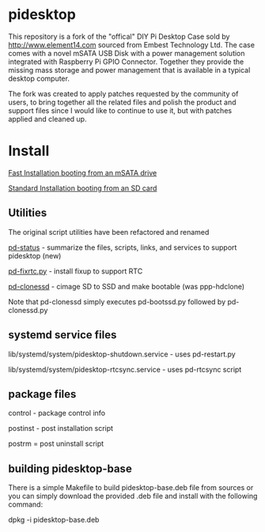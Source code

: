 pidesktop
===============
This repository is a fork of the "offical" DIY Pi Desktop Case sold by http://www.element14.com sourced from Embest Technology Ltd. The case comes with a novel mSATA USB Disk with a power management solution integrated with Raspberry Pi GPIO Connector.  Together they provide the missing mass storage and power management that is available in a typical desktop computer.  

The fork was created to apply patches requested by the community of users, to bring together all the related files and polish the product and support files since I would like to continue to use it, but with patches applied and cleaned up.

Install
=======
[Fast Installation booting from an mSATA drive](install.md)

[Standard Installation booting from an SD card](documents/Installation-Manual.md)

Utilities
------------
The original script utilities have been refactored and renamed

[pd-status](pidesktop-base/usr/share/pidesktop/script/pd-status) - summarize the files, scripts, links, and services to support pidesktop (new)

[pd-fixrtc.py](pidesktop-base/usr/share/pidesktop/python/pd-fixrtc.py) - install fixup to support RTC

[pd-clonessd](pidesktop-base/usr/share/pidesktop/script/pd-clonessd) - cimage SD to SSD and make bootable (was ppp-hdclone) 

Note that pd-clonessd simply executes pd-bootssd.py followed by pd-clonessd.py

systemd service files
---------------------
lib/systemd/system/pidesktop-shutdown.service - uses pd-restart.py

lib/systemd/system/pidesktop-rtcsync.service - uses pd-rtcsync script

package files
-------------
control - package control info

postinst - post installation script

postrm = post uninstall script

building pidesktop-base
-----------------------
There is a simple Makefile to build pidesktop-base.deb file from sources or you can simply download the provided .deb file and install with the following command:

dpkg -i pidesktop-base.deb

